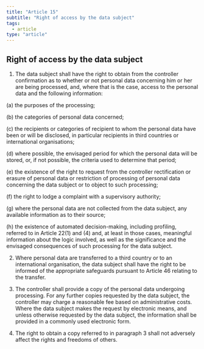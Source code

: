 ```yaml
---
title: "Article 15"
subtitle: "Right of access by the data subject"
tags:
  - article
type: "article"
---
```

## Right of access by the data subject

1. The data subject shall have the right to obtain from the controller confirmation as to whether or not personal data concerning him or her are being processed, and, where that is the case, access to the personal data and the following information:

(a) the purposes of the processing;

(b) the categories of personal data concerned;

(c) the recipients or categories of recipient to whom the personal data have been or will be disclosed, in particular recipients in third countries or international organisations;

(d) where possible, the envisaged period for which the personal data will be stored, or, if not possible, the criteria used to determine that period;

(e) the existence of the right to request from the controller rectification or erasure of personal data or restriction of processing of personal data concerning the data subject or to object to such processing;

(f) the right to lodge a complaint with a supervisory authority;

(g) where the personal data are not collected from the data subject, any available information as to their source;

(h) the existence of automated decision-making, including profiling, referred to in Article 22(1) and (4) and, at least in those cases, meaningful information about the logic involved, as well as the significance and the envisaged consequences of such processing for the data subject.

2. Where personal data are transferred to a third country or to an international organisation, the data subject shall have the right to be informed of the appropriate safeguards pursuant to Article 46 relating to the transfer.

3. The controller shall provide a copy of the personal data undergoing processing. For any further copies requested by the data subject, the controller may charge a reasonable fee based on administrative costs. Where the data subject makes the request by electronic means, and unless otherwise requested by the data subject, the information shall be provided in a commonly used electronic form.

4. The right to obtain a copy referred to in paragraph 3 shall not adversely affect the rights and freedoms of others.
